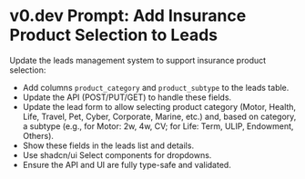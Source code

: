 # v0.dev Prompt: Add Insurance Product Selection to Leads

Update the leads management system to support insurance product selection:

- Add columns `product_category` and `product_subtype` to the leads table.
- Update the API (POST/PUT/GET) to handle these fields.
- Update the lead form to allow selecting product category (Motor, Health, Life, Travel, Pet, Cyber, Corporate, Marine, etc.) and, based on category, a subtype (e.g., for Motor: 2w, 4w, CV; for Life: Term, ULIP, Endowment, Others).
- Show these fields in the leads list and details.
- Use shadcn/ui Select components for dropdowns.
- Ensure the API and UI are fully type-safe and validated. 